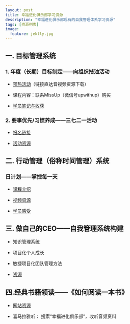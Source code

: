 ```yaml
---
layout: post
title: 幸福进化俱乐部学习资源
description: "幸福进化俱乐部现有的自我管理体系学习资源"
tags: [资源列表]
image:
  feature: jeklly.jpg
---
```



## 一. 目标管理系统

### 1. 年度（长期）目标制定——向组织揩油活动

* [预热活动]( http://nianmubiao.com/activity/)（链接直达音视频资源下载）

* 课程内容：联系MissUp（微信号upwithup）购买

* [学员笔记与收获](http://bbs.upwith.me/forum-39-1.html)


### 2. 要事优先/习惯养成——三七二一活动

* [报名链接](http://form.mikecrm.com/f.php?t=9mv90e)  

* [活动资源](http://bbs.upwith.me/forum-104-1.html) 


## 二. 行动管理（俗称时间管理）系统

### 日计划——掌控每一天
 
* [课程介绍](http://me.runwith.cc/) 

* [视频资源](http://mooc.upwith.me/course/3)

* [学员感受](http://bbs.upwith.me/forum-82-1.html)


## 三. 做自己的CEO——自我管理系统构建

*  知识管理系统

*  项目化个人成长

*  敏捷项目化团队管理方法

*  [资源](http://blog.hiddenwangcc.com/) 


## 四.经典书籍领读——《如何阅读一本书》

* [网站资源]( http://htrab.com/) 

* 喜马拉雅听： 搜索“幸福进化俱乐部”，收听音频资料



